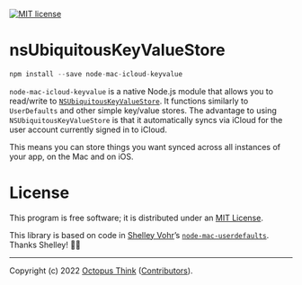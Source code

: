 [![MIT license](https://img.shields.io/badge/License-MIT-blue.svg)](https://lbesson.mit-license.org/)

# nsUbiquitousKeyValueStore

```js
npm install --save node-mac-icloud-keyvalue
```

`node-mac-icloud-keyvalue` is a native Node.js module that allows you to read/write to [`NSUbiquitousKeyValueStore`](https://developer.apple.com/documentation/foundation/nsubiquitouskeyvaluestore?language=objc). It functions similarly to `UserDefaults` and other simple key/value stores. The advantage to using `NSUbiquitousKeyValueStore` is that it automatically syncs via iCloud for the user account currently signed in to iCloud.

This means you can store things you want synced across all instances of your app, on the Mac and on iOS.

# License

This program is free software; it is distributed under an
[MIT License](https://github.com/octopusthink/node-mac-icloud-keyvalue/blob/master/LICENSE).

This library is based on code in [Shelley Vohr](https://codebyte.re)’s [`node-mac-userdefaults`](https://github.com/codebytere/node-mac-userdefaults). Thanks Shelley! 🙏🏻

---

Copyright (c) 2022 [Octopus Think](https://octopusthink.com)
([Contributors](https://github.com/octopusthink/node-mac-icloud-keyvalue/graphs/contributors)).
